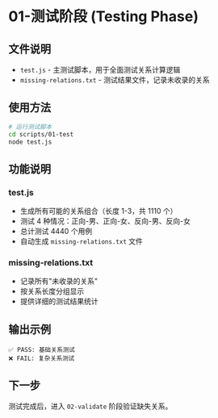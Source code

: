 # 01-测试阶段 (Testing Phase)

## 文件说明

- `test.js` - 主测试脚本，用于全面测试关系计算逻辑
- `missing-relations.txt` - 测试结果文件，记录未收录的关系

## 使用方法

```bash
# 运行测试脚本
cd scripts/01-test
node test.js
```

## 功能说明

### test.js

- 生成所有可能的关系组合（长度 1-3，共 1110 个）
- 测试 4 种情况：正向-男、正向-女、反向-男、反向-女
- 总计测试 4440 个用例
- 自动生成 `missing-relations.txt` 文件

### missing-relations.txt

- 记录所有"未收录的关系"
- 按关系长度分组显示
- 提供详细的测试结果统计

## 输出示例

```
✅ PASS: 基础关系测试
❌ FAIL: 复杂关系测试
```

## 下一步

测试完成后，进入 `02-validate` 阶段验证缺失关系。
